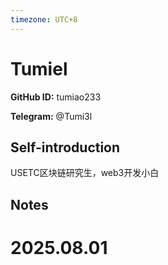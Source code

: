 ```yaml
---
timezone: UTC+8
---
```


# Tumiel

**GitHub ID:** tumiao233

**Telegram:** @Tumi3l

## Self-introduction

USETC区块链研究生，web3开发小白

## Notes

<!-- Content_START -->

# 2025.08.01


<!-- Content_END -->
